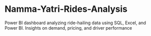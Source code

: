 # Namma-Yatri-Rides-Analysis
Power BI dashboard analyzing ride-hailing data using SQL, Excel, and Power BI. Insights on demand, pricing, and driver performance
